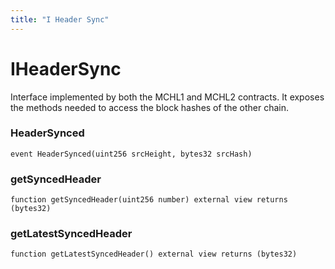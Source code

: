 ```yaml
---
title: "I Header Sync"
---
```


# IHeaderSync

Interface implemented by both the MCHL1 and MCHL2 contracts. It exposes
the methods needed to access the block hashes of the other chain.

### HeaderSynced

```solidity
event HeaderSynced(uint256 srcHeight, bytes32 srcHash)
```

### getSyncedHeader

```solidity
function getSyncedHeader(uint256 number) external view returns (bytes32)
```

### getLatestSyncedHeader

```solidity
function getLatestSyncedHeader() external view returns (bytes32)
```